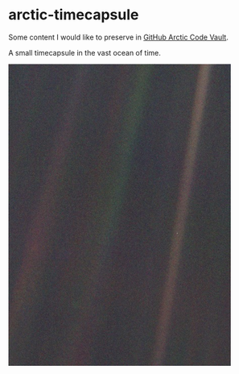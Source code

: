 # arctic-timecapsule

Some content I would like to preserve in [GitHub Arctic Code Vault](https://archiveprogram.github.com/).

A small timecapsule in the vast ocean of time.

![PaleBlueDot](/PaleBlueDot.jpg)
